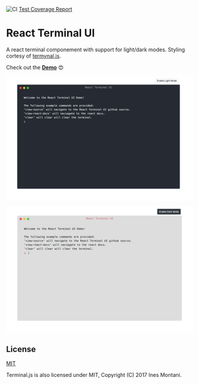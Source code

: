 ![CI](https://github.com/jonmbake/react-terminal-ui/workflows/CI/badge.svg) [Test Coverage Report](https://jonmbake.github.io/react-terminal-ui/coverage/)

# React Terminal UI

A react terminal componement with support for light/dark modes. Styling cortesy of [termynal.js](https://github.com/ines/termynal).

Check out the **[Demo](https://jonmbake.github.io/react-terminal-ui/demo/)** :heart_eyes:

![React Terminal UI Demo Dark](https://github.com/jonmbake/screenshots/raw/master/react-terminal-ui/react-terminal-ui-demo-dark.png)

![React Terminal UI Demo Light](https://github.com/jonmbake/screenshots/raw/master/react-terminal-ui/react-terminal-ui-demo-light.png)


## License

[MIT](https://opensource.org/licenses/MIT)

Terminal.js is also licensed under MIT, Copyright (C) 2017 Ines Montani.
